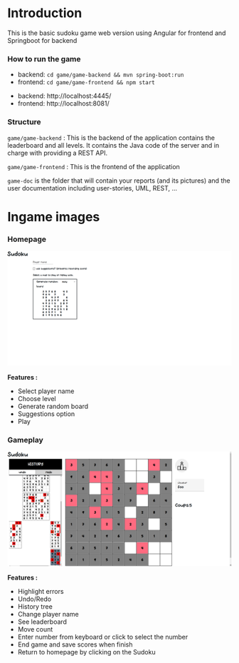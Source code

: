 # Introduction

This is the basic sudoku game web version using Angular for frontend and Springboot for backend

### How to run the game

- backend: `cd game/game-backend && mvn spring-boot:run`
- frontend: `cd game/game-frontend && npm start`

+ backend: http://localhost:4445/
+ frontend: http://localhost:8081/

### Structure
`game/game-backend` : This is the backend of the application contains the leaderboard and all levels. It contains the Java code of the server and in charge with providing a REST API.

`game/game-frontend` : This is the frontend of the application

`game-doc` is the folder that will contain your reports (and its pictures) and the user documentation including user-stories, UML, REST, ...

# Ingame images

### Homepage
 ![alt text](game-doc/Sudoku%20first%20page.png)


**Features :**

- Select player name
- Choose level
- Generate random board
- Suggestions option
- Play

### Gameplay
![alt text](game-doc/Sudoku%20second%20page.png)

**Features :**

- Highlight errors
- Undo/Redo
- History tree
- Change player name
- See leaderboard
- Move count
- Enter number from keyboard or click to select the number
- End game and save scores when finish
- Return to homepage by clicking on the Sudoku
